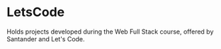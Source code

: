 # LetsCode
 Holds projects developed during the Web Full Stack course, offered by Santander and Let's Code.
